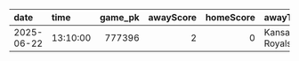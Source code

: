 |date       |time     | game_pk| awayScore| homeScore|awayTeamName       |homeTeamName     |series_description |
|:----------|:--------|-------:|---------:|---------:|:------------------|:----------------|:------------------|
|2025-06-22 |13:10:00 |  777396|         2|         0|Kansas City Royals |San Diego Padres |Regular Season     |
